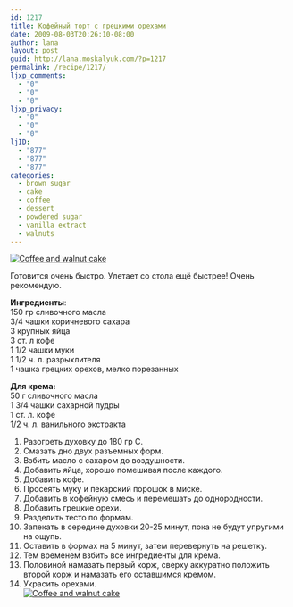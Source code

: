 ```yaml
---
id: 1217
title: Кофейный торт с грецкими орехами
date: 2009-08-03T20:26:10-08:00
author: lana
layout: post
guid: http://lana.moskalyuk.com/?p=1217
permalink: /recipe/1217/
ljxp_comments:
  - "0"
  - "0"
  - "0"
ljxp_privacy:
  - "0"
  - "0"
  - "0"
ljID:
  - "877"
  - "877"
  - "877"
categories:
  - brown sugar
  - cake
  - coffee
  - dessert
  - powdered sugar
  - vanilla extract
  - walnuts
---
```

<a class="flickr-image alignnone" title="Coffee and walnut cake" href="http://www.flickr.com/photos/67405678@N00/3768367790/" target="_blank"><img src="http://farm3.static.flickr.com/2579/3768367790_d6718e26e0.jpg" alt="Coffee and walnut cake" /></a>

Готовится очень быстро. Улетает со стола ещё быстрее! Очень рекомендую.

**Ингредиенты**:  
150 гр сливочного масла  
3/4 чашки коричневого сахара  
3 крупных яйца  
3 ст. л кофе  
1 1/2 чашки муки  
1 1/2 ч. л. разрыхлителя  
1 чашка грецких орехов, мелко порезанных

**Для крема:**  
50 г сливочного масла  
1 3/4 чашки сахарной пудры  
1 ст. л. кофе  
1/2 ч. л. ванильного экстракта

1. Разогреть духовку до 180 гр С.  
2. Смазать дно двух разъемных форм.  
3. Взбить масло с сахаром до воздушности.  
4. Добавить яйца, хорошо помешивая после каждого.  
5. Добавить кофе.  
6. Просеять муку и пекарский порошок в миске.  
7. Добавить в кофейную смесь и перемешать до однородности.  
8. Добавить грецкие орехи.  
9. Разделить тесто по формам.  
10. Запекать в середине духовки 20-25 минут, пока не будут упругими на ощупь.  
11. Оставить в формах на 5 минут, затем перевернуть на решетку.  
12. Тем временем взбить все ингредиенты для крема.  
13. Половиной намазать первый корж, сверху аккуратно положить второй корж и намазать его оставшимся кремом.  
14. Украсить орехами.  
<a class="flickr-image alignnone" title="Coffee and walnut cake" href="http://www.flickr.com/photos/67405678@N00/3768368358/" target="_blank"><img src="http://farm3.static.flickr.com/2589/3768368358_67d8c52f1a.jpg" alt="Coffee and walnut cake" /></a>